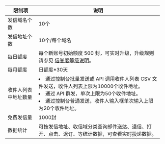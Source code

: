 | 限制项        | 说明               |
| ---------- | -------------------------------------------- |
| 发信域名个数     | 10个                                    |
| 发信地址个数     | 10个/每个域名|
| 每日额度        | 每个新账号初始额度 500 封，可实时升级，升级规则请参见 [信誉度等级说明](https://intl.cloud.tencent.com/document/product/1084/48864)。 |
| 每月额度        | 日额度*30天                                      |
| 收件人列表中地址数量 | <li>通过控制台批量发送或 API 调用收件人列表 CSV 文件发送，收件人列表上限为10000个收件地址。</li><li>通过 API 群发，单次上限为50个收件地址。                                               </li><li>通过控制台普通发送，收件人输入框单次输入上限为20个收件地址。                           </li>                    |
| 免费发信量      | 1000封                                   |
| 数据统计       | 可按发信地址、收信域分类查询邮件送达、退信、打开、点击、退订、等统计数据，可查看实时投递数据。           |
